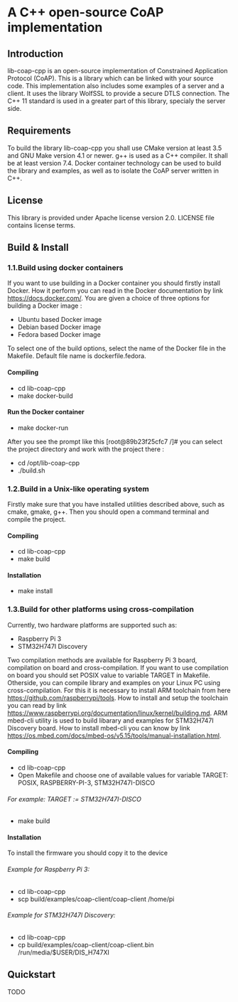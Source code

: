 # A C++ open-source CoAP implementation

## Introduction
lib-coap-cpp is an open-source implementation of Constrained Application Protocol (CoAP).
This is a library which can be linked with your source code.
This implementation also includes some examples of a server and a client.
It uses the library WolfSSL to provide a secure DTLS connection. The C++ 11 standard is used in a greater part of this library, specialy the server side.

## Requirements
To build the library lib-coap-cpp you shall use CMake version at least 3.5 and GNU Make version 4.1 or newer.
g++ is used as a C++ compiler. It shall be at least version 7.4.
Docker container technology can be used to build the library and examples, as well as to isolate the CoAP server written in C++.

## License
This library is provided under Apache license version 2.0.
LICENSE file contains license terms.

## Build \& Install
### 1.1.Build using docker containers
If you want to use building in a Docker container you should firstly install Docker.
How it perform you can read in the Docker documentation by link https://docs.docker.com/.
You are given a choice of three options for building a Docker image :
* Ubuntu based Docker image
* Debian based Docker image
* Fedora based Docker image

To select one of the build options, select the name of the Docker file in the Makefile.
Default file name is dockerfile.fedora.

#### Compiling
* cd lib-coap-cpp
* make docker-build

#### Run the Docker container
* make docker-run

After you see the prompt like this [root@89b23f25cfc7 /]# you can select the
project directory and work with the project there :

* cd /opt/lib-coap-cpp
* ./build.sh

### 1.2.Build in a Unix-like operating system
Firstly make sure that you have installed utilities described above, such as cmake, gmake, g++.
Then you should open a command terminal and compile the project.

#### Compiling
* cd lib-coap-cpp
* make build

#### Installation
* make install

### 1.3.Build for other platforms using cross-compilation
Currently, two hardware platforms are supported such as:
* Raspberry Pi 3
* STM32H747I Discovery

Two compilation methods are available for Raspberry Pi 3 board, compilation on board and cross-compilation.
If you want to use compilation on board you should set POSIX value to variable TARGET in Makefile.
Otherside, you can compile library and examples on your Linux PC using cross-compilation.
For this it is necessary to install ARM toolchain from here
https://github.com/raspberrypi/tools.
How to install and setup the toolchain you can read by link
https://www.raspberrypi.org/documentation/linux/kernel/building.md.
ARM mbed-cli utility is used to build libarary and examples for STM32H747I Discovery board.
How to install mbed-cli you can know by link
https://os.mbed.com/docs/mbed-os/v5.15/tools/manual-installation.html.

#### Compiling
* cd lib-coap-cpp
* Open Makefile and choose one of available values for variable TARGET: POSIX, RASPBERRY-PI-3, STM32H747I-DISCO

###### For example: TARGET := STM32H747I-DISCO

* make build

#### Installation
To install the firmware you should copy it to the device

###### Example for Raspberry Pi 3:
* cd lib-coap-cpp
* scp build/examples/coap-client/coap-client /home/pi

###### Example for STM32H747I Discovery:
* cd lib-coap-cpp
* cp build/examples/coap-client/coap-client.bin /run/media/$USER/DIS_H747XI

## Quickstart
TODO